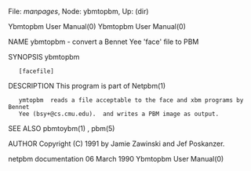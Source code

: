 File: *manpages*,  Node: ybmtopbm,  Up: (dir)

Ybmtopbm User Manual(0)                                Ybmtopbm User Manual(0)



NAME
       ybmtopbm - convert a Bennet Yee 'face' file to PBM


SYNOPSIS
       ybmtopbm

       [facefile]


DESCRIPTION
       This program is part of Netpbm(1)

       ymtopbm  reads a file acceptable to the face and xbm programs by Bennet
       Yee (bsy+@cs.cmu.edu).  and writes a PBM image as output.


SEE ALSO
       pbmtoybm(1) , pbm(5)



AUTHOR
       Copyright (C) 1991 by Jamie Zawinski and Jef Poskanzer.



netpbm documentation             06 March 1990         Ybmtopbm User Manual(0)
